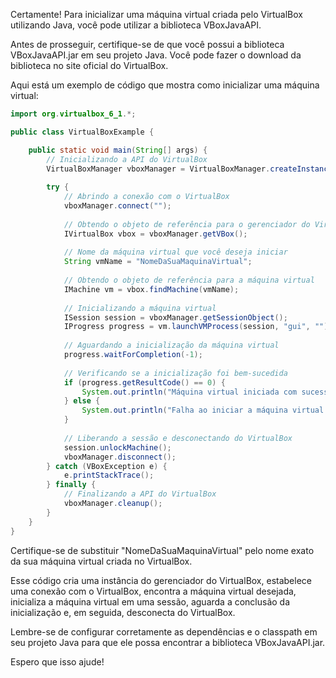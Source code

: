 Certamente! Para inicializar uma máquina virtual criada pelo VirtualBox utilizando Java, você pode utilizar a biblioteca VBoxJavaAPI. 

Antes de prosseguir, certifique-se de que você possui a biblioteca VBoxJavaAPI.jar em seu projeto Java. Você pode fazer o download da biblioteca no site oficial do VirtualBox.

Aqui está um exemplo de código que mostra como inicializar uma máquina virtual:

```java
import org.virtualbox_6_1.*;

public class VirtualBoxExample {

    public static void main(String[] args) {
        // Inicializando a API do VirtualBox
        VirtualBoxManager vboxManager = VirtualBoxManager.createInstance(null);
        
        try {
            // Abrindo a conexão com o VirtualBox
            vboxManager.connect("");
            
            // Obtendo o objeto de referência para o gerenciador do VirtualBox
            IVirtualBox vbox = vboxManager.getVBox();
            
            // Nome da máquina virtual que você deseja iniciar
            String vmName = "NomeDaSuaMaquinaVirtual";
            
            // Obtendo o objeto de referência para a máquina virtual
            IMachine vm = vbox.findMachine(vmName);
            
            // Inicializando a máquina virtual
            ISession session = vboxManager.getSessionObject();
            IProgress progress = vm.launchVMProcess(session, "gui", "");
            
            // Aguardando a inicialização da máquina virtual
            progress.waitForCompletion(-1);
            
            // Verificando se a inicialização foi bem-sucedida
            if (progress.getResultCode() == 0) {
                System.out.println("Máquina virtual iniciada com sucesso!");
            } else {
                System.out.println("Falha ao iniciar a máquina virtual. Código de erro: " + progress.getResultCode());
            }
            
            // Liberando a sessão e desconectando do VirtualBox
            session.unlockMachine();
            vboxManager.disconnect();
        } catch (VBoxException e) {
            e.printStackTrace();
        } finally {
            // Finalizando a API do VirtualBox
            vboxManager.cleanup();
        }
    }
}
```

Certifique-se de substituir "NomeDaSuaMaquinaVirtual" pelo nome exato da sua máquina virtual criada no VirtualBox.

Esse código cria uma instância do gerenciador do VirtualBox, estabelece uma conexão com o VirtualBox, encontra a máquina virtual desejada, inicializa a máquina virtual em uma sessão, aguarda a conclusão da inicialização e, em seguida, desconecta do VirtualBox.

Lembre-se de configurar corretamente as dependências e o classpath em seu projeto Java para que ele possa encontrar a biblioteca VBoxJavaAPI.jar.

Espero que isso ajude!

